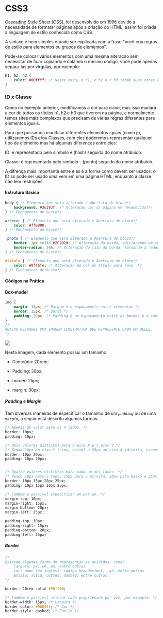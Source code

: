 # CSS3

Cascading Style Sheet (CSS), foi desenvolvido em 1996 devido a necessidade de formatar páginas após a criação do HTML, assim foi criada a linguagem de estilo conhecida como CSS.

A sintaxe é bem simples e pode ser explicada com a frase "você cria regras de estilo para elementos ou grupos de elementos".

Pode-se colocar vários elementos com uma mesma alteração sem necessitar de ficar copiando e colando o mesmo código, você pode apenas separa-las por vírgulas, por exemplo:

```css
h1, h2, h3 {
    color: #00ffff; /* Neste caso, o h1, o h2 e o h3 terão suas cores alteradas para ciano. */
}
```

### ID x Classe

Como no exemplo anterior, modificamos a cor para ciano, mas isso mudará a cor de todos os títulos h1, h2 e h3 que tiverem na página, e normalmente temos sites mais complexos que precisam de várias regras diferentes para elementos iguais.

Para que possamos modificar diferentes elementos iguais (como `p`), utilizaremos IDs e/ou Classes, com eles poderemos representar  qualquer tipo de elemento mas há algumas diferenças entre eles:

ID: é representado pelo simbolo `#` (hash) seguido do nome atribuido.

Classe: é representado pelo simbolo `.` (ponto) seguido do nome atribuido.

A difrença mais importante entre eles é a forma como devem ser usados: o ID só pode ser usado uma vem em uma página HTML, enquanto a classe não tem restrições.

#### Estrutura Básica

```css
body { /* Elemento que será alterado e Abertura de bloco*/
    background: #36393f; /* Alteração cor da página em hexadecimal*/
} /* Fechamento de bLoco*/

a:hover { /* Elemento que será alterado e Abertura de bloco*/
    color: #ff0000;
} /* Fechamento de bLoco*/

.photo { /* Elemento que será alterado e Abertura de bloco*/
    border: 2px solid #202020; /* Alteração da borda, adicionando um contorno sólido, cinza e com 2px de largura */
    border-radius: 50%; /* Alteração do raio da borda, tornando-a redonda */
} /* Fechamento de bLoco*/

#titulo { /* Elemento que será alterado e Abertura de bloco*/
    color: #8f46fe; /* Alteração da cor do título para roxo. */
} /* Fechamento de bLoco*/
```

#### Códigos na Prática

#### Box-model

```css
img {
    margin: 10px; /* Margem é o espaçamento entre elementos */
    border: 15px; /* Borda */
    padding: 20px; /* Padding é um espaçamento entre as bordas e o conteúdo. */
}
/* 
ABAIXO DEIXAREI UMA IMAGEM ILUSTRATIVA QUE REPRESENTE CADA UM DELES.
*/
```

![](C:\Users\Honter\Desktop\Visualizacao.png)

Nesta imagem, cada elemento possui um tamanho:

- Conteúdo: 20rem;

- Padding: 30px;

- border: 25px;

- margin: 30px;

##### Padding e Margin

Tem diversas maneiras de especificar o tamanho de um *`padding`* ou de uma *`margin`*, a seguir está descrito algumas formas:

```css
/* Apenas um valor para os 4 lados. */
border: 10px;
padding: 10px;

/* Dois valores distintos para o eixo X e o eixo Y */
/* Sendo 10px ao eixo Y (cima, baixo) e 20px ao eixo X (direita, esquerda). */
border: 10px 20px; 
padding: 10px 20px;


/* Quatro valores distintos para cada um dos lados. */
/* Sendo 10px para o topo, 15px para a direita, 20px para baixo e 25px para a esquerda. */
border: 10px 15px 20px 25px;
padding: 10px 15px 20px 25px;

/* Também é possível especificar um por um. */
margin-top: 10px;
margin-right: 15px;
margin-bottom: 20px;
margin-left: 25px;

padding-top: 10px;
padding-right: 15px;
padding-bottom: 20px;
padding-left: 25px;
```

##### Border

```css
/*
Existem algumas forma de representar as unidades, como:
    largura: px, em, mm, entre outros.
    cor: nome (em inglês), código hexadecimal, rgb, entre outros.
    Estilo: solid, dotted, dashed, entre outros.
*/

border: 20rem solid #00ff00;

/* Também é possível alterar cada propriedade por vez, por exemplo: */
border-width: 15px; /* Largura */
border-color: #0000ff; /* Cor */
border-style: dashed; /* Estilo */
```




